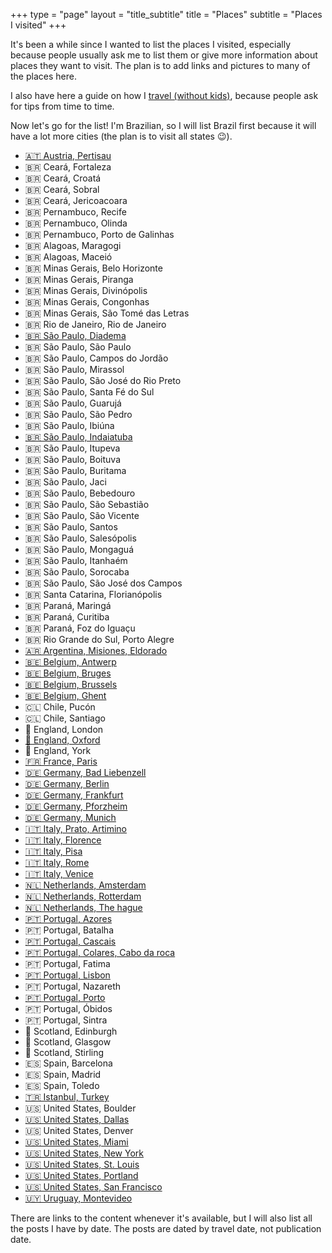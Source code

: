 +++
type = "page"
layout = "title_subtitle"
title = "Places"
subtitle = "Places I visited"
+++

It's been a while since I wanted to list the places I visited, especially
because people usually ask me to list them or give more information about
places they want to visit. The plan is to add links and pictures to many of the
places here.

I also have here a guide on how I [travel (without
kids)](/places/travelwithoutkids), because people ask for tips from time to
time.

Now let's go for the list! I'm Brazilian, so I will list Brazil first because
it will have a lot more cities (the plan is to visit all states 😉).

+ [🇦🇹 Austria, Pertisau](pertisau)
+ 🇧🇷 Ceará, Fortaleza
+ 🇧🇷 Ceará, Croatá
+ 🇧🇷 Ceará, Sobral
+ 🇧🇷 Ceará, Jericoacoara
+ 🇧🇷 Pernambuco, Recife
+ 🇧🇷 Pernambuco, Olinda
+ 🇧🇷 Pernambuco, Porto de Galinhas
+ 🇧🇷 Alagoas, Maragogi
+ 🇧🇷 Alagoas, Maceió
+ 🇧🇷 Minas Gerais, Belo Horizonte
+ 🇧🇷 Minas Gerais, Piranga
+ 🇧🇷 Minas Gerais, Divinópolis
+ 🇧🇷 Minas Gerais, Congonhas
+ 🇧🇷 Minas Gerais, São Tomé das Letras
+ 🇧🇷 Rio de Janeiro, Rio de Janeiro
+ [🇧🇷 São Paulo, Diadema](diadema)
+ 🇧🇷 São Paulo, São Paulo
+ 🇧🇷 São Paulo, Campos do Jordão
+ 🇧🇷 São Paulo, Mirassol
+ 🇧🇷 São Paulo, São José do Rio Preto
+ 🇧🇷 São Paulo, Santa Fé do Sul
+ 🇧🇷 São Paulo, Guarujá
+ 🇧🇷 São Paulo, São Pedro
+ 🇧🇷 São Paulo, Ibiúna
+ [🇧🇷 São Paulo, Indaiatuba](indaiatuba)
+ 🇧🇷 São Paulo, Itupeva
+ 🇧🇷 São Paulo, Boituva
+ 🇧🇷 São Paulo, Buritama
+ 🇧🇷 São Paulo, Jaci
+ 🇧🇷 São Paulo, Bebedouro
+ 🇧🇷 São Paulo, São Sebastião
+ 🇧🇷 São Paulo, São Vicente
+ 🇧🇷 São Paulo, Santos
+ 🇧🇷 São Paulo, Salesópolis
+ 🇧🇷 São Paulo, Mongaguá
+ 🇧🇷 São Paulo, Itanhaém
+ 🇧🇷 São Paulo, Sorocaba
+ 🇧🇷 São Paulo, São José dos Campos
+ 🇧🇷 Santa Catarina, Florianópolis
+ 🇧🇷 Paraná, Maringá
+ 🇧🇷 Paraná, Curitiba
+ 🇧🇷 Paraná, Foz do Iguaçu
+ 🇧🇷 Rio Grande do Sul, Porto Alegre
+ [🇦🇷 Argentina, Misiones, Eldorado](eldorado)
+ [🇧🇪 Belgium, Antwerp](antwerp)
+ [🇧🇪 Belgium, Bruges](bruges)
+ [🇧🇪 Belgium, Brussels](brussels)
+ [🇧🇪 Belgium, Ghent](ghent)
+ 🇨🇱 Chile, Pucón
+ 🇨🇱 Chile, Santiago
+ 🏴󠁧󠁢󠁥󠁮󠁧󠁿 England, London
+ [🏴󠁧󠁢󠁥󠁮󠁧󠁿 England, Oxford](oxford)
+ 🏴󠁧󠁢󠁥󠁮󠁧󠁿 England, York
+ [🇫🇷 France, Paris](paris)
+ [🇩🇪 Germany, Bad Liebenzell](badliebenzell)
+ [🇩🇪 Germany, Berlin](berlin)
+ [🇩🇪 Germany, Frankfurt](frankfurt)
+ [🇩🇪 Germany, Pforzheim](pforzheim)
+ [🇩🇪 Germany, Munich](munich)
+ [🇮🇹 Italy, Prato, Artimino](prato)
+ [🇮🇹 Italy, Florence](florence)
+ [🇮🇹 Italy, Pisa](pisa)
+ [🇮🇹 Italy, Rome](rome)
+ [🇮🇹 Italy, Venice](venice)
+ [🇳🇱 Netherlands, Amsterdam](amsterdam)
+ [🇳🇱 Netherlands, Rotterdam](rotterdam)
+ [🇳🇱 Netherlands, The hague](thehague)
+ [🇵🇹 Portugal, Azores](azores)
+ 🇵🇹 Portugal, Batalha
+ [🇵🇹 Portugal, Cascais](cascais)
+ [🇵🇹 Portugal, Colares, Cabo da roca](colares)
+ 🇵🇹 Portugal, Fatima
+ [🇵🇹 Portugal, Lisbon](lisbon)
+ 🇵🇹 Portugal, Nazareth
+ [🇵🇹 Portugal, Porto](porto)
+ 🇵🇹 Portugal, Óbidos
+ 🇵🇹 Portugal, Sintra
+ 🏴󠁧󠁢󠁳󠁣󠁴󠁿 Scotland, Edinburgh
+ 🏴󠁧󠁢󠁳󠁣󠁴󠁿 Scotland, Glasgow
+ 🏴󠁧󠁢󠁳󠁣󠁴󠁿 Scotland, Stirling
+ 🇪🇸 Spain, Barcelona
+ 🇪🇸 Spain, Madrid
+ 🇪🇸 Spain, Toledo
+ [🇹🇷 Istanbul, Turkey](istanbul)
+ 🇺🇸 United States, Boulder
+ [🇺🇸 United States, Dallas](dallas)
+ 🇺🇸 United States, Denver
+ [🇺🇸 United States, Miami](miami)
+ [🇺🇸 United States, New York](nyc)
+ [🇺🇸 United States, St. Louis](stlouis)
+ [🇺🇸 United States, Portland](portland)
+ [🇺🇸 United States, San Francisco](sanfrancisco)
+ [🇺🇾 Uruguay, Montevideo](montevideo)

There are links to the content whenever it's available, but I will also list
all the posts I have by date. The posts are dated by travel date, not
publication date.
